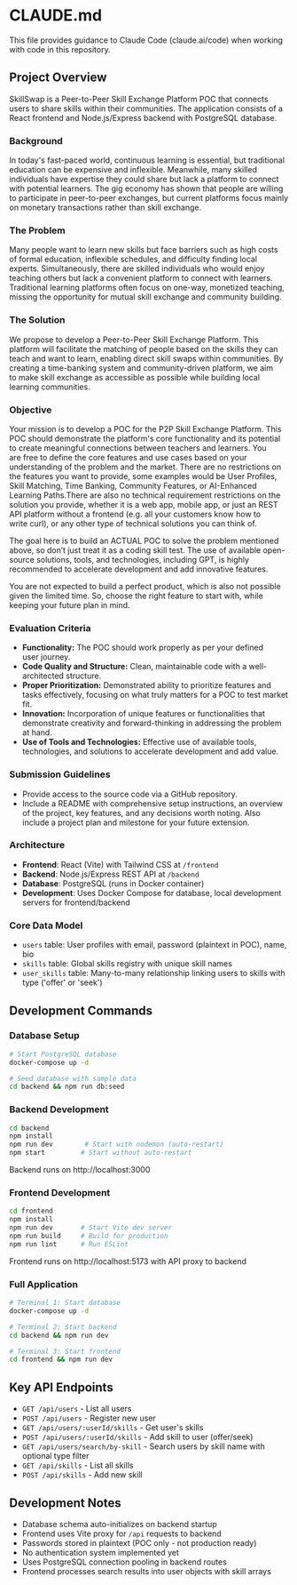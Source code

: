 # CLAUDE.md

This file provides guidance to Claude Code (claude.ai/code) when working with code in this repository.

## Project Overview

SkillSwap is a Peer-to-Peer Skill Exchange Platform POC that connects users to share skills within their communities. The application consists of a React frontend and Node.js/Express backend with PostgreSQL database.

### **Background**

In today's fast-paced world, continuous learning is essential, but traditional education can be expensive and inflexible. Meanwhile, many skilled individuals have expertise they could share but lack a platform to connect with potential learners. The gig economy has shown that people are willing to participate in peer-to-peer exchanges, but current platforms focus mainly on monetary transactions rather than skill exchange.

### **The Problem**

Many people want to learn new skills but face barriers such as high costs of formal education, inflexible schedules, and difficulty finding local experts. Simultaneously, there are skilled individuals who would enjoy teaching others but lack a convenient platform to connect with learners. Traditional learning platforms often focus on one-way, monetized teaching, missing the opportunity for mutual skill exchange and community building.

### **The Solution**

We propose to develop a Peer-to-Peer Skill Exchange Platform. This platform will facilitate the matching of people based on the skills they can teach and want to learn, enabling direct skill swaps within communities. By creating a time-banking system and community-driven platform, we aim to make skill exchange as accessible as possible while building local learning communities.

### **Objective**

Your mission is to develop a POC for the P2P Skill Exchange Platform. This POC should demonstrate the platform's core functionality and its potential to create meaningful connections between teachers and learners. You are free to define the core features and use cases based on your understanding of the problem and the market. There are no restrictions on the features you want to provide, some examples would be User Profiles, Skill Matching, Time Banking, Community Features, or AI-Enhanced Learning Paths.There are also no technical requirement restrictions on the solution you provide, whether it is a web app, mobile app, or just an REST API platform without a frontend (e.g. all your customers know how to write curl), or any other type of technical solutions you can think of.

The goal here is to build an ACTUAL POC to solve the problem mentioned above, so don’t just treat it as a coding skill test. The use of available open-source solutions, tools, and technologies, including GPT, is highly recommended to accelerate development and add innovative features.

You are not expected to build a perfect product, which is also not possible given the limited time. So, choose the right feature to start with, while keeping your future plan in mind.

### **Evaluation Criteria**

- **Functionality:** The POC should work properly as per your defined user journey.
- **Code Quality and Structure:** Clean, maintainable code with a well-architected structure.
- **Proper Prioritization:** Demonstrated ability to prioritize features and tasks effectively, focusing on what truly matters for a POC to test market fit.
- **Innovation:** Incorporation of unique features or functionalities that demonstrate creativity and forward-thinking in addressing the problem at hand.
- **Use of Tools and Technologies:** Effective use of available tools, technologies, and solutions to accelerate development and add value.

### **Submission Guidelines**

- Provide access to the source code via a GitHub repository.
- Include a README with comprehensive setup instructions, an overview of the project, key features, and any decisions worth noting. Also include a project plan and milestone for your future extension.

### Architecture

- **Frontend**: React (Vite) with Tailwind CSS at `/frontend`
- **Backend**: Node.js/Express REST API at `/backend`
- **Database**: PostgreSQL (runs in Docker container)
- **Development**: Uses Docker Compose for database, local development servers for frontend/backend

### Core Data Model

- `users` table: User profiles with email, password (plaintext in POC), name, bio
- `skills` table: Global skills registry with unique skill names
- `user_skills` table: Many-to-many relationship linking users to skills with type ('offer' or 'seek')

## Development Commands

### Database Setup
```bash
# Start PostgreSQL database
docker-compose up -d

# Seed database with sample data
cd backend && npm run db:seed
```

### Backend Development
```bash
cd backend
npm install
npm run dev        # Start with nodemon (auto-restart)
npm start         # Start without auto-restart
```
Backend runs on http://localhost:3000

### Frontend Development
```bash
cd frontend
npm install
npm run dev       # Start Vite dev server
npm run build     # Build for production
npm run lint      # Run ESLint
```
Frontend runs on http://localhost:5173 with API proxy to backend

### Full Application
```bash
# Terminal 1: Start database
docker-compose up -d

# Terminal 2: Start backend
cd backend && npm run dev

# Terminal 3: Start frontend
cd frontend && npm run dev
```

## Key API Endpoints

- `GET /api/users` - List all users
- `POST /api/users` - Register new user
- `GET /api/users/:userId/skills` - Get user's skills
- `POST /api/users/:userId/skills` - Add skill to user (offer/seek)
- `GET /api/users/search/by-skill` - Search users by skill name with optional type filter
- `GET /api/skills` - List all skills
- `POST /api/skills` - Add new skill

## Development Notes

- Database schema auto-initializes on backend startup
- Frontend uses Vite proxy for `/api` requests to backend
- Passwords stored in plaintext (POC only - not production ready)
- No authentication system implemented yet
- Uses PostgreSQL connection pooling in backend routes
- Frontend processes search results into user objects with skill arrays
